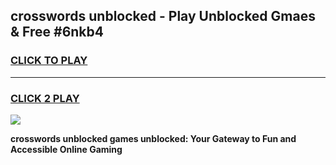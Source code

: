 
## crosswords unblocked - Play Unblocked Gmaes & Free #6nkb4
<h3>
<a href="https://news.freeplayer.one?title=crosswords_unblocked&ref=24F">CLICK TO PLAY</a></h3>
<hr>

<h3>
<a href="https://news.freeplayer.one?title=crosswords_unblocked&ref=24F">CLICK 2 PLAY</a>
  
</h3>

<a href="https://news.freeplayer.one?title=crosswords_unblocked&ref=24F/"><img src="https://clearcache.store/games.png"></a>


**crosswords unblocked games unblocked: Your Gateway to Fun and Accessible Online Gaming**
